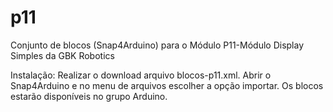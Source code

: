 # p11
Conjunto de blocos (Snap4Arduino) para o Módulo P11-Módulo Display Simples da GBK Robotics

Instalação:
Realizar o download arquivo blocos-p11.xml.
Abrir o Snap4Arduino e no menu de arquivos escolher a opção importar.
Os blocos estarão disponíveis no grupo Arduino.
